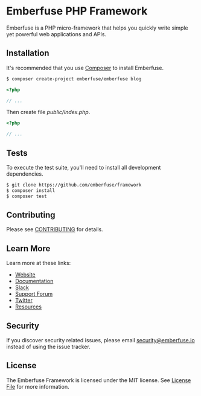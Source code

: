 # Emberfuse PHP Framework

Emberfuse is a PHP micro-framework that helps you quickly write simple yet powerful web applications and APIs.

## Installation

It's recommended that you use [Composer](https://getcomposer.org/) to install Emberfuse.

```bash
$ composer create-project emberfuse/emberfuse blog
```

```php
<?php

// ...
```

Then create file _public/index.php_.

```php
<?php

// ...
```

## Tests
To execute the test suite, you'll need to install all development dependencies.

```bash
$ git clone https://github.com/emberfuse/framework
$ composer install
$ composer test
```

## Contributing

Please see [CONTRIBUTING](CONTRIBUTING.md) for details.

## Learn More

Learn more at these links:

- [Website](https://www.emberfuse.io)
- [Documentation](https://www.emberfuse.io/docs)
- [Slack](https://emberfuse.slack.com)
- [Support Forum](https://discourse.emberfuse.io)
- [Twitter](https://twitter.com/emberfuse)
- [Resources](https://github.com/xssc/awesome-slim)

## Security

If you discover security related issues, please email security@emberfuse.io instead of using the issue tracker.

## License

The Emberfuse Framework is licensed under the MIT license. See [License File](LICENSE.md) for more information.
